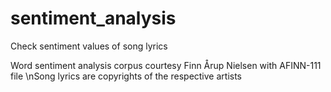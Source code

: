 sentiment_analysis
==================
Check sentiment values of song lyrics

Word sentiment analysis corpus courtesy Finn Årup Nielsen with AFINN-111 file
\nSong lyrics are copyrights of the respective artists
